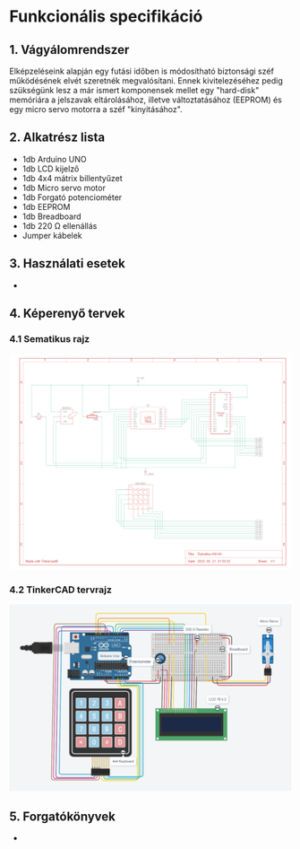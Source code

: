 # Funkcionális specifikáció

## 1. Vágyálomrendszer
Elképzeléseink alapján egy futási időben is módosítható biztonsági széf működésének elvét szeretnék megvalósítani. Ennek kivitelezéséhez pedig szükségünk lesz a már ismert komponensek mellet egy "hard-disk" memóriára a jelszavak eltárolásához, illetve változtatásához (EEPROM) és egy micro servo motorra a széf "kinyitásához".


## 2. Alkatrész lista
- 1db Arduino UNO
- 1db LCD kijelző
- 1db 4x4 mátrix billentyűzet
- 1db Micro servo motor
- 1db Forgató potenciométer
- 1db EEPROM
- 1db Breadboard
- 1db 220 Ω ellenállás
- Jumper kábelek

## 3. Használati esetek
-


## 4. Képerenyő tervek
### 4.1 Sematikus rajz
![Sematikus rajz](img/Sematikus_rajz.png)

### 4.2 TinkerCAD tervrajz
![TinkerCAD tervrajz](img/TinkerCAD_tervrajz.png)


## 5. Forgatókönyvek
-
